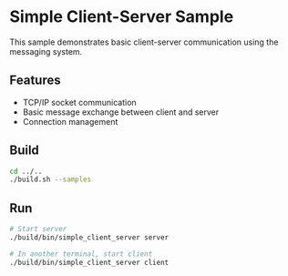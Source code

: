 # Simple Client-Server Sample

This sample demonstrates basic client-server communication using the messaging system.

## Features
- TCP/IP socket communication
- Basic message exchange between client and server
- Connection management

## Build
```bash
cd ../..
./build.sh --samples
```

## Run
```bash
# Start server
./build/bin/simple_client_server server

# In another terminal, start client
./build/bin/simple_client_server client
```
